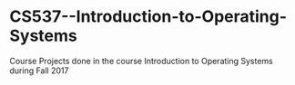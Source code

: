 # CS537--Introduction-to-Operating-Systems
Course Projects done in the course Introduction to Operating Systems during Fall 2017
